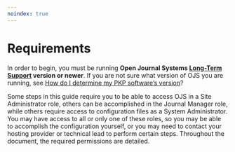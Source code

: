 ```yaml
---
noindex: true
---
```

# Requirements

In order to begin, you must be running ​**Open Journal Systems [Long-Term Support](https://pkp.sfu.ca/software/ojs/download/) version or newer**. If you are not sure what version of OJS you are running, see ​[How do I determine my PKP software’s version](https://forum.pkp.sfu.ca/t/how-do-i-determine-my-pkp-softwares-version/28534/2)?

Some steps in this guide require you to be able to access OJS in a Site Administrator role, others can be accomplished in the Journal Manager role, while others require access to configuration files as a System Administrator. You may have access to all or only one of these roles, so you may be able to accomplish the configuration yourself, or you may need to contact your hosting provider or technical lead to perform certain steps. Throughout the document, the required permissions are detailed.  
